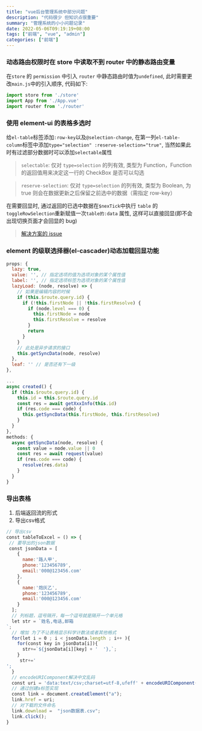 ```yaml
---
title: "vue后台管理系统中部分问题"
description: "代码很少 但知识点很重要"
summary: "管理系统的小小问题记录"
date: 2022-05-06T09:19:19+08:00
tags: ["前端", "vue", "admin"]
categories: ["前端"]
---
```


### 动态路由权限时在 store 中读取不到 router 中的静态路由变量

在`store` 的 `permission` 中引入 `router` 中静态路由时值为`undefined`, 此时需要更改`main.js`中的引入顺序, 代码如下:

```javascript
import store from './store'
import App from './App.vue'
import router from './router'
```

### 使用 element-ui 的表格多选时

给`el-table`标签添加`:row-key`以及`@selection-change`, 在第一列`el-table-column`标签中添加`type="selection" :reserve-selection="true"`, 当然如果此时有过滤部分数据时可以添加`selectable`属性

> `selectable`: 仅对 `type=selection` 的列有效, 类型为 Function，Function 的返回值用来决定这一行的 CheckBox 是否可以勾选

> `reserve-selection`: 仅对 `type=selection` 的列有效, 类型为 Boolean, 为 true 则会在数据更新之后保留之前选中的数据（需指定 row-key）

在需要回显时, 通过返回的已选中数据在`$nexTick`中执行 `table` 的`toggleRowSelection`重新赋值一次`table的:data` 属性, 这样可以直接回显(即不会出现切换页面才会回显的 bug)

> [解决方案的 issue](https://github.com/ElemeFE/element/issues/20343)

### element 的级联选择器(el-cascader)动态加载回显功能

```javascript
props: {
  lazy: true,
  value: '', // 指定选项的值为选项对象的某个属性值
  label: '', // 指定选项标签为选项对象的某个属性值
  lazyLoad: (node, resolve) => {
    // 如果是编辑内容的时候
    if (this.$route.query.id) {
      if (!this.firstNode || !this.firstResolve) {
        if (node.level === 0) {
          this.firstNode = node
          this.firstResolve = resolve
        }
        return
      }
    }
    // 此处是异步请求的接口
    this.getSyncData(node, resolve)
  },
  leaf: '' // 是否还有下一级
},

...
async created() {
  if (this.$route.query.id) {
    this.id = this.$route.query.id
    const res = await getXxxInfo(this.id)
    if (res.code === code) {
      this.getSyncData(this.firstNode, this.firstResolve)
    }
  }
},
methods: {
  async getSyncData(node, resolve) {
    const value = node.value || 0
    const res = await request(value)
    if (res.code === code) {
      resolve(res.data)
    }
  }
}
```

### 导出表格
 1. 后端返回流的形式
 2. 导出csv格式

 ````javascript
// 导出csv
const tableToExcel = () => {
  // 要导出的json数据
  const jsonData = [
    {
      name:'路人甲',
      phone:'123456789',
      email:'000@123456.com'
    },
    {
      name:'炮灰乙',
      phone:'123456789',
      email:'000@123456.com'
    }
  ];
  // 列标题，逗号隔开，每一个逗号就是隔开一个单元格
  let str = `姓名,电话,邮箱
`;
  // 增加	为了不让表格显示科学计数法或者其他格式
  for(let i = 0 ; i < jsonData.length ; i++ ){
    for(const key in jsonData[i]){
      str+=`${jsonData[i][key] + '	'},`;    
    }
     str+='
';
  }
  // encodeURIComponent解决中文乱码
  const uri = 'data:text/csv;charset=utf-8,ufeff' + encodeURIComponent(str);
  // 通过创建a标签实现
  const link = document.createElement("a");
  link.href = uri;
  // 对下载的文件命名
  link.download =  "json数据表.csv";
  link.click();
}
 ````
